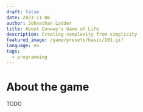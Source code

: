 ```yaml
---
draft: false
date: 2023-11-06
author: Johnathan Lodder
title: About Conway's Game of Life
description: Creating complexity from simplicity
featured_image: /game/presets/basic/101.gif
language: en
tags:
  - programming
---
```


# About the game

TODO